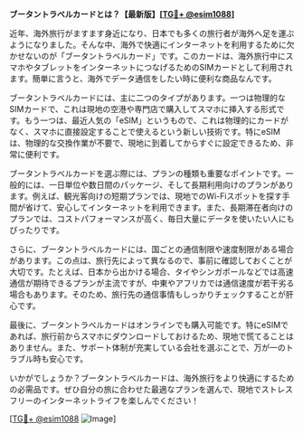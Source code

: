 **ブータントラベルカードとは？【最新版】[[TG💪+ @esim1088](https://t.me/s/esim1088)]**

近年、海外旅行がますます身近になり、日本でも多くの旅行者が海外へ足を運ぶようになりました。そんな中、海外で快適にインターネットを利用するために欠かせないのが「ブータントラベルカード」です。このカードは、海外旅行中にスマホやタブレットをインターネットにつなげるためのSIMカードとして利用されます。簡単に言うと、海外でデータ通信をしたい時に便利な商品なんです。

ブータントラベルカードには、主に二つのタイプがあります。一つは物理的なSIMカードで、これは現地の空港や専門店で購入してスマホに挿入する形式です。もう一つは、最近人気の「eSIM」というもので、これは物理的にカードがなく、スマホに直接設定することで使えるという新しい技術です。特にeSIMは、物理的な交換作業が不要で、現地に到着してからすぐに設定できるため、非常に便利です。

ブータントラベルカードを選ぶ際には、プランの種類も重要なポイントです。一般的には、一日単位や数日間のパッケージ、そして長期利用向けのプランがあります。例えば、観光客向けの短期プランでは、現地でのWi-Fiスポットを探す手間が省けて、安心してインターネットを利用できます。また、長期滞在者向けのプランでは、コストパフォーマンスが高く、毎日大量にデータを使いたい人にもぴったりです。

さらに、ブータントラベルカードには、国ごとの通信制限や速度制限がある場合があります。この点は、旅行先によって異なるので、事前に確認しておくことが大切です。たとえば、日本から出かける場合、タイやシンガポールなどでは高速通信が期待できるプランが主流ですが、中東やアフリカでは通信速度が若干劣る場合もあります。そのため、旅行先の通信事情もしっかりチェックすることが肝心です。

最後に、ブータントラベルカードはオンラインでも購入可能です。特にeSIMであれば、旅行前からスマホにダウンロードしておけるため、現地で慌てることはありません。また、サポート体制が充実している会社を選ぶことで、万が一のトラブル時も安心です。

いかがでしょうか？ブータントラベルカードは、海外旅行をより快適にするための必需品です。ぜひ自分の旅に合わせた最適なプランを選んで、現地でストレスフリーのインターネットライフを楽しんでください！

[[TG💪+ @esim1088](https://t.me/s/esim1088) ![Image](https://i.postimg.cc/Y0z9fWf4/image.png)]